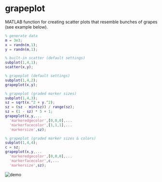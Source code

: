# grapeplot
 MATLAB function for creating scatter plots that resemble bunches of grapes (see example below).
 ```matlab
% generate data
m = 3e3;
x = randn(m,1);
y = randn(m,1);

% built-in scatter (default settings)
subplot(1,4,1);
scatter(x,y);

% grapeplot (default settings)
subplot(1,4,2);
grapeplot(x,y);

% grapeplot (graded marker sizes)
subplot(1,4,3);
sz = sqrt(x.^2 + y.^2);
sz = (sz - min(sz)) / range(sz);
sz = (1 - sz) * 5 + 1;
grapeplot(x,y,...
   'markeredgecolor',[0,0,0],...
   'markerfacecolor',[1,1,1],...
   'markersize',sz);

% grapeplot (graded marker sizes & colors)
subplot(1,4,4);
c = sz;
grapeplot(x,y,...
   'markeredgecolor',[0,0,0],...
   'markerfacecolor',c,...
   'markersize',sz);
```
![demo](https://user-images.githubusercontent.com/20165837/230930150-a9dc102d-6c8e-4c77-9720-bdfca6c33360.png)
